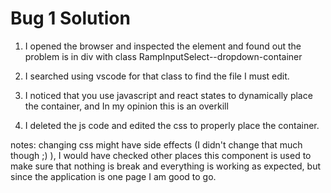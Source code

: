 # Bug 1 Solution

1. I opened the browser and inspected the element and found out the problem is in div with class RampInputSelect--dropdown-container

2. I searched using vscode for that class to find the file I must edit.

3. I noticed that you use javascript and react states to dynamically place the container, and In my opinion this is an overkill

4. I deleted the js code and edited the css to properly place the container.

notes: changing css might have side effects (I didn't change that much though ;) ), I would have checked other places this component is used to make sure that nothing is break and everything is working as expected, but since the application is one page I am good to go.
